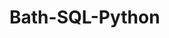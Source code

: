 # Bath-SQL-Python

<!-- Please run below in Terminal one by one to run the CLI

pip install tabulate (if not installed)
python flight_db.py
python flight_cli.py -->
